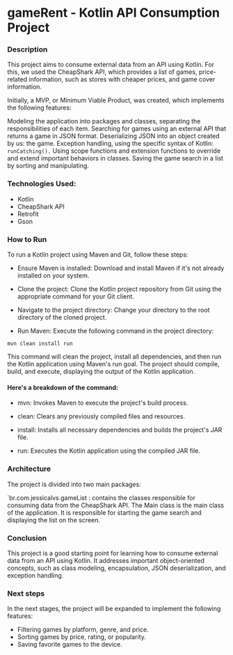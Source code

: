 # gameRent - Kotlin API Consumption Project

### Description

This project aims to consume external data from an API using Kotlin. For this, we used the CheapShark API, which provides a list of games, price-related information, such as stores with cheaper prices, and game cover information.

Initially, a MVP, or Minimum Viable Product, was created, which implements the following features:

Modeling the application into packages and classes, separating the responsibilities of each item.
Searching for games using an external API that returns a game in JSON format.
Deserializing JSON into an object created by us: the game.
Exception handling, using the specific syntax of Kotlin: `runCatching().`
Using scope functions and extension functions to override and extend important behaviors in classes.
Saving the game search in a list by sorting and manipulating.

### Technologies Used:

* Kotlin
* CheapShark API
* Retrofit
* Gson

### How to Run

To run a Kotlin project using Maven and Git, follow these steps:

* Ensure Maven is installed: Download and install Maven if it's not already installed on your system.

* Clone the project: Clone the Kotlin project repository from Git using the appropriate command for your Git client.

* Navigate to the project directory: Change your directory to the root directory of the cloned project.

* Run Maven: Execute the following command in the project directory:

`mvn clean install run`

This command will clean the project, install all dependencies, and then run the Kotlin application using Maven's run goal. The project should compile, build, and execute, displaying the output of the Kotlin application.

#### Here's a breakdown of the command:

* mvn: Invokes Maven to execute the project's build process.

* clean: Clears any previously compiled files and resources.

* install: Installs all necessary dependencies and builds the project's JAR file.

* run: Executes the Kotlin application using the compiled JAR file.

### Architecture

The project is divided into two main packages:

`br.com.jessicalvs.gameList : contains the classes responsible for consuming data from the CheapShark API.
The Main class is the main class of the application. It is responsible for starting the game search and displaying the list on the screen.

### Conclusion

This project is a good starting point for learning how to consume external data from an API using Kotlin. It addresses important object-oriented concepts, such as class modeling, encapsulation, JSON deserialization, and exception handling.

### Next steps

In the next stages, the project will be expanded to implement the following features:

* Filtering games by platform, genre, and price.
* Sorting games by price, rating, or popularity.
* Saving favorite games to the device.
